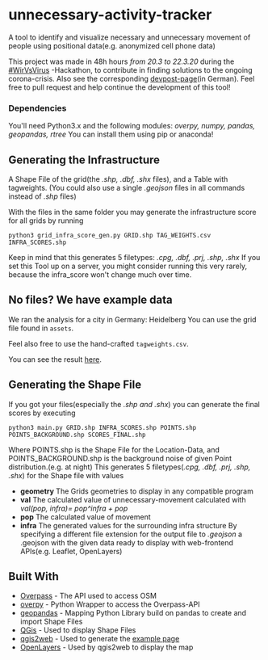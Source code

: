 # unnecessary-activity-tracker

A tool to identify and visualize necessary and unnecessary movement of people using positional data(e.g. anonymized cell phone data)

This project was made in 48h hours _from 20.3 to 22.3.20_ during the [#WirVsVirus](http://www.wirvsvirushackathon.org) -Hackathon, to contribute in finding solutions to the ongoing corona-crisis.
Also see the corresponding [devpost-page](https://devpost.com/software/0045_haustiere_handydaten)(in German).
Feel free to pull request and help continue the development of this tool!

### Dependencies
You'll need Python3.x and the following modules:
_overpy, numpy, pandas, geopandas, rtree_
You can install them using pip or anaconda!

## Generating the Infrastructure
A Shape File of the grid(the _.shp, .dbf, .shx_ files), and a Table with tagweights.
(You could also use a single _.geojson_ files in all commands instead of _.shp_ files)

With the files in the same folder you may generate the infrastructure score for all grids by running
```
python3 grid_infra_score_gen.py GRID.shp TAG_WEIGHTS.csv INFRA_SCORES.shp
```
Keep in mind that this generates 5 filetypes: _.cpg, .dbf, .prj, .shp, .shx_
If you set this Tool up on a server, you might consider running this very rarely, because the infra_score won't change much over time.

## No files? We have example data
We ran the analysis for a city in Germany: Heidelberg
You can use the grid file found in `assets`.

Feel also free to use the hand-crafted `tagweights.csv`.

You can see the result [here](http://wirvsvirus.lpk-server.de/).


## Generating the Shape File
If you got your files(especially the _.shp and .shx_) you can generate the final scores by executing
```
python3 main.py GRID.shp INFRA_SCORES.shp POINTS.shp POINTS_BACKGROUND.shp SCORES_FINAL.shp
```
Where POINTS.shp is the Shape File for the Location-Data, and POINTS_BACKGROUND.shp is the background noise of given Point distribution.(e.g. at night)
This generates 5 filetypes(_.cpg, .dbf, .prj, .shp, .shx_) for the Shape file with values 
* **geometry** The Grids geometries to display in any compatible program 
* **val** The calculated value of unnecessary-movement calculated with _val(pop, infra)= pop^infra + pop_
* **pop** The calculated value of movement
* **infra** The generated values for the surrounding infra structure
By specifying a different file extension for the output file to _.geojson_ a .geojson with the given data ready to display with web-frontend APIs(e.g. Leaflet, OpenLayers)
## Built With

* [Overpass](https://github.com/drolbr/Overpass-API) - The API used to access OSM
* [overpy](https://github.com/DinoTools/python-overpy) - Python Wrapper to access the Overpass-API
* [geopandas](https://geopandas.org/) - Mapping Python Library build on pandas to create and import Shape Files
* [QGis](https://www.qgis.org/de/site/index.html) - Used to display Shape Files
* [qgis2web](https://github.com/tomchadwin/qgis2web) - Used to generate the [example page](http://wirvsvirus.lpk-server.de/)
* [OpenLayers](https://openlayers.org/) - Used by qgis2web to display the map
